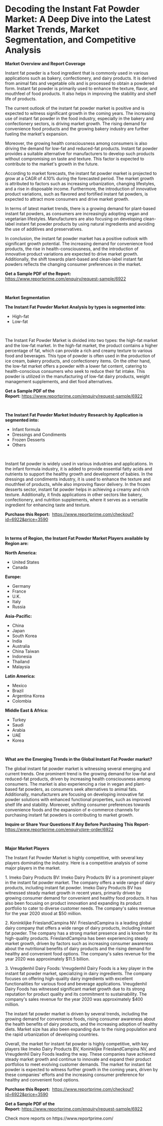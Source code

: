 <p><h1>Decoding the Instant Fat Powder Market: A Deep Dive into the Latest Market Trends, Market Segmentation, and Competitive Analysis</h1></p><p><strong>Market Overview and Report Coverage</strong></p>
<p><p>Instant fat powder is a food ingredient that is commonly used in various applications such as bakery, confectionery, and dairy products. It is derived from animal fats and vegetable oils and is processed to obtain a powdered form. Instant fat powder is primarily used to enhance the texture, flavor, and mouthfeel of food products. It also helps in improving the stability and shelf life of products.</p><p>The current outlook of the instant fat powder market is positive and is expected to witness significant growth in the coming years. The increasing use of instant fat powder in the food industry, especially in the bakery and confectionery sectors, is driving market growth. The rising demand for convenience food products and the growing bakery industry are further fueling the market's expansion.</p><p>Moreover, the growing health consciousness among consumers is also driving the demand for low-fat and reduced-fat products. Instant fat powder provides a suitable alternative for manufacturers to develop such products without compromising on taste and texture. This factor is expected to contribute to the market's growth in the future.</p><p>According to market forecasts, the instant fat powder market is projected to grow at a CAGR of 4.10% during the forecasted period. The market growth is attributed to factors such as increasing urbanization, changing lifestyles, and a rise in disposable income. Furthermore, the introduction of innovative product variations, such as flavored and fortified instant fat powders, is expected to attract more consumers and drive market growth.</p><p>In terms of latest market trends, there is a growing demand for plant-based instant fat powders, as consumers are increasingly adopting vegan and vegetarian lifestyles. Manufacturers are also focusing on developing clean-label instant fat powder products by using natural ingredients and avoiding the use of additives and preservatives.</p><p>In conclusion, the instant fat powder market has a positive outlook with significant growth potential. The increasing demand for convenience food products, the rise in health-consciousness, and the introduction of innovative product variations are expected to drive market growth. Additionally, the shift towards plant-based and clean-label instant fat powders reflects the changing consumer preferences in the market.</p></p>
<p><strong>Get a Sample PDF of the Report:</strong> <a href="https://www.reportprime.com/enquiry/request-sample/6922">https://www.reportprime.com/enquiry/request-sample/6922</a></p>
<p>&nbsp;</p>
<p><strong>Market Segmentation</strong></p>
<p><strong>The Instant Fat Powder Market Analysis by types is segmented into:</strong></p>
<p><ul><li>High-fat</li><li>Low-fat</li></ul></p>
<p>&nbsp;</p>
<p><p>The Instant Fat Powder Market is divided into two types: the high-fat market and the low-fat market. In the high-fat market, the product contains a higher percentage of fat, which can provide a rich and creamy texture to various food and beverages. This type of powder is often used in the production of ice cream, bakery products, and confectionery items. On the other hand, the low-fat market offers a powder with a lower fat content, catering to health-conscious consumers who seek to reduce their fat intake. This powder is utilized in the manufacturing of low-fat dairy products, weight management supplements, and diet food alternatives.</p></p>
<p><strong>Get a Sample PDF of the Report:</strong>&nbsp;<a href="https://www.reportprime.com/enquiry/request-sample/6922">https://www.reportprime.com/enquiry/request-sample/6922</a></p>
<p>&nbsp;</p>
<p><strong>The Instant Fat Powder Market Industry Research by Application is segmented into:</strong></p>
<p><ul><li>Infant formula</li><li>Dressings and Condiments</li><li>Frozen Desserts</li><li>Others</li></ul></p>
<p>&nbsp;</p>
<p><p>Instant fat powder is widely used in various industries and applications. In the infant formula industry, it is added to provide essential fatty acids and nutrients to support the healthy growth and development of babies. In the dressings and condiments industry, it is used to enhance the texture and mouthfeel of products, while also improving flavor delivery. In the frozen desserts sector, instant fat powder helps in achieving a creamy and rich texture. Additionally, it finds applications in other sectors like bakery, confectionery, and nutrition supplements, where it serves as a versatile ingredient for enhancing taste and texture.</p></p>
<p><strong>Purchase this Report:</strong>&nbsp; <a href="https://www.reportprime.com/checkout?id=6922&price=3590">https://www.reportprime.com/checkout?id=6922&price=3590</a></p>
<p>&nbsp;</p>
<p><strong>In terms of Region, the Instant Fat Powder Market Players available by Region are:</strong></p>
<p>
    <p> <strong> North America: </strong>
        <ul>
            <li>United States</li>
            <li>Canada</li>
        </ul>
        </p> 
    <p> <strong> Europe: </strong>
        <ul>
            <li>Germany</li>
            <li>France</li>
            <li>U.K.</li>
            <li>Italy</li>
            <li>Russia</li>
        </ul>
        </p> 
    <p> <strong> Asia-Pacific: </strong>
        <ul>
            <li>China</li>
            <li>Japan</li>
            <li>South Korea</li>
            <li>India</li>
            <li>Australia</li>
            <li>China Taiwan</li>
            <li>Indonesia</li>
            <li>Thailand</li>
            <li>Malaysia</li>
        </ul>
        </p> 
    <p> <strong> Latin America: </strong>
        <ul>
            <li>Mexico</li>
            <li>Brazil</li>
            <li>Argentina Korea</li>
            <li>Colombia</li>
        </ul>
        </p> 
    <p> <strong> Middle East & Africa: </strong>
        <ul>
            <li>Turkey</li>
            <li>Saudi</li>
            <li>Arabia</li>
            <li>UAE</li>
            <li>Korea</li>
        </ul>
    </p>
    </p>
<p>&nbsp;</p>
<p><strong>What are the Emerging Trends in the Global Instant Fat Powder market?</strong></p>
<p><p>The global instant fat powder market is witnessing several emerging and current trends. One prominent trend is the growing demand for low-fat and reduced-fat products, driven by increasing health consciousness among consumers. The market is also experiencing a rise in vegan and plant-based fat powders, as consumers seek alternatives to animal fats. Additionally, manufacturers are focusing on developing innovative fat powder solutions with enhanced functional properties, such as improved shelf life and stability. Moreover, shifting consumer preferences towards convenience foods and the expansion of e-commerce channels for purchasing instant fat powders is contributing to market growth.</p></p>
<p><strong>Inquire or Share Your Questions If Any Before Purchasing This Report</strong>- <a href="https://www.reportprime.com/enquiry/pre-order/6922">https://www.reportprime.com/enquiry/pre-order/6922</a></p>
<p>&nbsp;</p>
<p><strong>Major Market Players</strong></p>
<p><p>The Instant Fat Powder Market is highly competitive, with several key players dominating the industry. Here is a competitive analysis of some major players in the market.</p><p>1. Imeko Dairy Products BV: Imeko Dairy Products BV is a prominent player in the instant fat powder market. The company offers a wide range of dairy products, including instant fat powder. Imeko Dairy Products BV has witnessed steady market growth in recent years, primarily driven by growing consumer demand for convenient and healthy food products. It has also been focusing on product innovation and expanding its product portfolio to cater to diverse customer needs. The company's sales revenue for the year 2020 stood at $50 million.</p><p>2. Koninklijke FrieslandCampina NV: FrieslandCampina is a leading global dairy company that offers a wide range of dairy products, including instant fat powder. The company has a strong market presence and is known for its high-quality products. FrieslandCampina has been experiencing steady market growth, driven by factors such as increasing consumer awareness about the nutritional benefits of dairy products and the rising demand for healthy and convenient food options. The company's sales revenue for the year 2020 was approximately $11.5 billion.</p><p>3. Vreugdenhil Dairy Foods: Vreugdenhil Dairy Foods is a key player in the instant fat powder market, specializing in dairy ingredients. The company focuses on offering high-quality dairy ingredients with excellent functionalities for various food and beverage applications. Vreugdenhil Dairy Foods has witnessed significant market growth due to its strong reputation for product quality and its commitment to sustainability. The company's sales revenue for the year 2020 was approximately $400 million.</p><p>The instant fat powder market is driven by several trends, including the growing demand for convenience foods, rising consumer awareness about the health benefits of dairy products, and the increasing adoption of healthy diets. Market size has also been expanding due to the rising population and the rapid urbanization of developing countries.</p><p>Overall, the market for instant fat powder is highly competitive, with key players like Imeko Dairy Products BV, Koninklijke FrieslandCampina NV, and Vreugdenhil Dairy Foods leading the way. These companies have achieved steady market growth and continue to innovate and expand their product portfolios to meet evolving customer demands. The market for instant fat powder is expected to witness further growth in the coming years, driven by these companies' efforts and the increasing consumer preference for healthy and convenient food options.</p></p>
<p><strong>Purchase this Report:</strong>&nbsp;&nbsp;<a href="https://www.reportprime.com/checkout?id=6922&price=3590">https://www.reportprime.com/checkout?id=6922&price=3590</a></p>
<p></p>
<p><strong>Get a Sample PDF of the Report:</strong>&nbsp;<a href="https://www.reportprime.com/enquiry/request-sample/6922">https://www.reportprime.com/enquiry/request-sample/6922</a></p>
<p>Check more reports on https://www.reportprime.com/</p>
